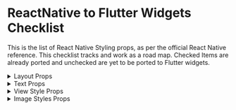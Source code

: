 # ReactNative to Flutter Widgets Checklist

This is the list of React Native Styling props, as per the official React Native reference. This checklist tracks and work as a road map. Checked Items are already ported and unchecked are yet to be ported to Flutter widgets.
<details>
<summary> Layout Props </summary>

- [ ] alignContent

- [ ] alignItems

- [ ] alignSelf

- [ ] aspectRatio

- [ ] borderBottomWidth

- [ ] borderEndWidth

- [ ] borderLeftWidth

- [ ] borderRightWidth

- [ ] borderStartWidth

- [ ] borderTopWidth

- [ ] borderWidth

- [ ] bottom

- [ ] direction

- [ ] display

- [ ] end

- [ ] flex

- [ ] flexBasis

- [ ] flexDirection

- [ ] flexGrow

- [ ] flexShrink

- [ ] flexWrap

- [ ] height

- [ ] justifyContent

- [ ] left

- [ ] margin

- [ ] marginBottom

- [ ] marginEnd

- [ ] marginHorizontal

- [ ] marginLeft

- [ ] marginRight

- [ ] marginStart

- [ ] marginTop

- [ ] marginVertical

- [ ] maxHeight

- [ ] maxWidth

- [ ] minHeight

- [ ] minWidth

- [ ] overflow

- [ ] padding

- [ ] paddingBottom

- [ ] paddingEnd

- [ ] paddingHorizontal

- [ ] paddingLeft

- [ ] paddingRight

- [ ] paddingStart

- [ ] paddingTop

- [ ] paddingVertical

- [ ] position

- [ ] right

- [ ] start

- [ ] top

- [ ] width

- [ ] zIndex 

</details>

<details>
<summary> Text Props </summary>

- [ ] fontFamily

- [ ] fontSize

- [ ] fontStyle

- [ ] fontWeight

- [ ] includeFontPaddingAndroid

- [ ] fontVariant

- [ ] letterSpacing

- [ ] lineHeight

- [ ] textAlign

- [ ] textAlignVerticalAndroid

- [ ] textDecorationColoriOS

- [ ] textDecorationLine

- [ ] textDecorationStyleiOS

- [ ] textShadowColor

- [ ] textShadowOffset

- [ ] textShadowRadius

- [ ] textTransform

- [ ] writingDirection

</details>

<details>
<summary> View Style Props </summary>

- [ ] backfaceVisibility
 
- [ ] backgroundColor
 
- [ ] borderBottomColor
 
- [ ] borderBottomEndRadius
 
- [ ] borderBottomLeftRadius
 
- [ ] borderBottomRightRadius
 
- [ ] borderBottomStartRadius
 
- [ ] borderBottomWidth
 
- [ ] borderColor
 
- [ ] borderEndColor
 
- [ ] borderLeftColor
 
- [ ] borderLeftWidth
 
- [ ] borderRadius
 
- [ ] borderRightColor
 
- [ ] borderRightWidth
 
- [ ] borderStartColor
 
- [ ] borderStyle
 
- [ ] borderTopColor
 
- [ ] borderTopEndRadius
 
- [ ] borderTopLeftRadius
 
- [ ] borderTopRightRadius
 
- [ ] borderTopStartRadius
 
- [ ] borderTopWidth
 
- [ ] borderWidth
 
- [ ] elevationAndroid
 
- [ ] opacity
</details>

<details>

<summary> Image Styles Props </summary>

- [ ] backfaceVisibility
 
- [ ] backgroundColor
 
- [ ] borderBottomLeftRadius
 
- [ ] borderBottomRightRadius
 
- [ ] borderColor
 
- [ ] borderRadius
 
- [ ] borderTopLeftRadius
 
- [ ] borderTopRightRadius
 
- [ ] borderWidth
 
- [ ] opacity
 
- [ ] overflow
 
- [ ] overlayColorAndroid
 
- [ ] resizeMode
 
- [ ] tintColor

</details>